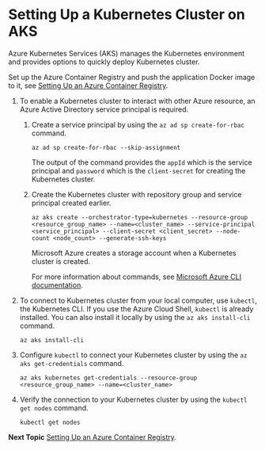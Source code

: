 # Setting Up a Kubernetes Cluster on AKS

Azure Kubernetes Services \(AKS\) manages the Kubernetes environment and provides options to quickly deploy Kubernetes cluster.

Set up the Azure Container Registry and push the application Docker image to it, see [Setting Up an Azure Container Registry](Setting%20Up%20an%20Azure%20Container%20Registry).

1.  To enable a Kubernetes cluster to interact with other Azure resource, an Azure Active Directory service principal is required.

    1.  Create a service principal by using the `az ad sp create-for-rbac` command.

        ```
        az ad sp create-for-rbac --skip-assignment
        ```

        The output of the command provides the `appId` which is the service principal and `password` which is the `client-secret` for creating the Kubernetes cluster.

    2.  Create the Kubernetes cluster with repository group and service principal created earlier.

        ```
        az aks create --orchestrator-type=kubernetes --resource-group <resource_group_name> --name=<cluster_name> --service-principal <service_principal> --client-secret <client_secret> --node-count <node_count> --generate-ssh-keys
        ```

        Microsoft Azure creates a storage account when a Kubernetes cluster is created.

        For more information about commands, see [Microsoft Azure CLI documentation](https://docs.microsoft.com/en-us/cli/azure/?view=azure-cli-latest).

2.  To connect to Kubernetes cluster from your local computer, use `kubectl`, the Kubernetes CLI. If you use the Azure Cloud Shell, `kubectl` is already installed. You can also install it locally by using the `az aks install-cli` command.

    ```
    az aks install-cli
    ```

3.  Configure `kubectl` to connect your Kubernetes cluster by using the `az aks get-credentials` command.

    ```
    az aks kubernetes get-credentials --resource-group <resource_group_name> --name=<cluster_name>
    ```

4.  Verify the connection to your Kubernetes cluster by using the `kubectl get nodes` command.

    ```
    kubectl get nodes
    ```

**Next Topic** [Setting Up an Azure Container Registry](Setting%20Up%20an%20Azure%20Container%20Registry).

